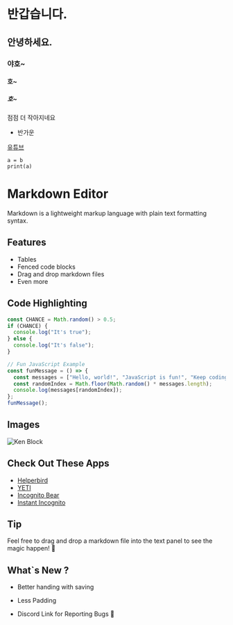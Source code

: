 # 반갑습니다.
## 안녕하세요.
### 야호~
#### 호~
##### 호~
점점 더 작아지네요

- 반가운

[유튜브](https://www.youtube.com/)

```
a = b
print(a)
```




# Markdown Editor

Markdown is a lightweight markup language with plain text formatting syntax.

## Features

- Tables
- Fenced code blocks
- Drag and drop markdown files
- Even more

## Code Highlighting

```javascript
const CHANCE = Math.random() > 0.5;
if (CHANCE) {
  console.log("It's true");
} else {
  console.log("It's false");
}

// Fun JavaScript Example
const funMessage = () => {
  const messages = ["Hello, world!", "JavaScript is fun!", "Keep coding!"];
  const randomIndex = Math.floor(Math.random() * messages.length);
  console.log(messages[randomIndex]);
};
funMessage();
```

## Images

![Ken Block](https://i.ytimg.com/vi/esBYZjbz1zw/maxresdefault.jpg 'Ken Block rip')

## Check Out These Apps

- [Helperbird](https://www.helperbird.com/)
- [YETI](https://chromewebstore.google.com/detail/yeti-remove-google-search/oabpkkceeoccgofdohlalinahlcpmkeh)
- [Incognito Bear](https://www.incognitomode.app/)
- [Instant Incognito](https://chromewebstore.google.com/detail/instant-incognito/nmpkielhmiedcangemghlabbhadpmkij)

## Tip

Feel free to drag and drop a markdown file into the text panel to see the magic happen! 🎉
 

## What`s New ?

 - Better handing with saving 

 - Less Padding 

 -  Discord Link for Reporting Bugs 🎉
 
